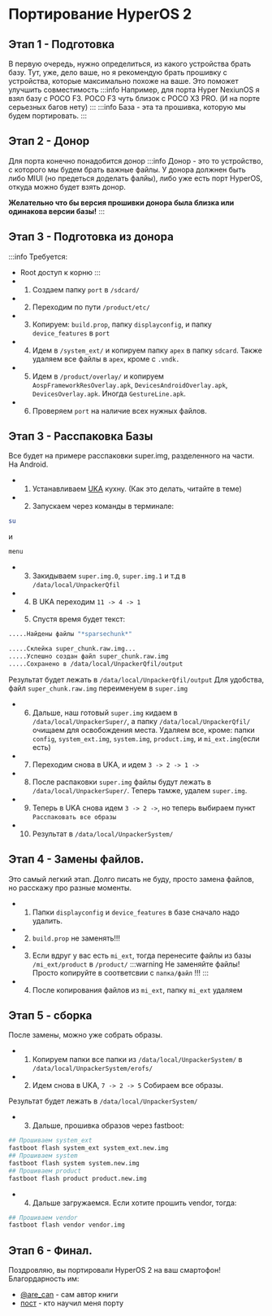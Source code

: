 # Портирование HyperOS 2
## Этап 1 - Подготовка
В первую очередь, нужно определиться, из какого устройства брать базу. Тут, уже, дело ваше, но я рекомендую брать прошивку с устройства, которые максимально похоже на ваше. Это поможет улучшить совместимость
:::info
Например, для порта Hyper NexiunOS я взял базу с POCO F3. POCO F3 чуть близок с POCO X3 PRO. (И на порте серьезных багов нету)
:::
:::info
База - эта та прошивка, которую мы будем портировать.
:::
## Этап 2 - Донор
Для порта конечно понадобится донор
:::info
Донор - это то устройство, с которого мы будем брать важные файлы. У донора должнен быть либо MIUI (но предеться доделать фалйы), либо уже есть порт HyperOS, откуда можно будет взять донор.

**Желательно что бы версия прошивки донора была близка или одинакова версии базы!**
:::

## Этап 3 - Подготовка  из донора
:::info
Требуется:
- Root доступ к корню
:::
- 1. Создаем папку ```port``` в ```/sdcard/```
- 2. Переходим по пути ```/product/etc/```
- 3. Копируем: ```build.prop```, папку ```displayconfig```, и папку ```device_features``` в ```port```
- 4. Идем в ```/system_ext/``` и копируем папку ```apex``` в папку ```sdcard```.
Также удаляем все файлы в ```apex```, кроме с ```.vndk.```
- 5. Идем в ```/product/overlay/``` и копируем ```AospFrameworkResOverlay.apk```, ```DevicesAndroidOverlay.apk```, ```DevicesOverlay.apk```. Иногда ```GestureLine.apk```.
- 6. Проверяем ```port``` на наличие всех нужных файлов.

## Этап 3 - Расспаковка Базы
Все будет на примере расспаковки super.img, разделенного на части. На Android.
- 1. Устанавливаем [UKA](https://4pda.to/forum/index.php?showtopic=900084) кухну. (Как это делать, читайте в теме)
- 2. Запускаем через команды в терминале:
```bash
su
```
и
```bash
menu
```
- 3. Закидываем ```super.img.0```, ```super.img.1``` и т.д в ```/data/local/UnpackerQfil```
- 4. В UKA переходим ```11 -> 4 -> 1```
- 5. Спустя время будет текст:
```bash
.....Найдены файлы "*sparsechunk*"

.....Склейка super_chunk.raw.img...
.....Успешно создан файл super_chunk.raw.img
.....Сохранено в /data/local/UnpackerQfil/output
```
Результат будет лежать в ```/data/local/UnpackerQfil/output```
Для удобства, файл ```super_chunk.raw.img``` переименуем в ```super.img```
- 6. Дальше, наш готовый ```super.img``` кидаем в ```/data/local/UnpackerSuper/```, а папку ```/data/local/UnpackerQfil/``` очищаем для освобождения места.
Удаляем все, кроме: папки ```config```, ```system_ext.img```, ```system.img```, ```product.img```, и ```mi_ext.img```(если есть)
- 7. Переходим снова в UKA, и идем ```3 -> 2 -> 1 ->```
- 8. После распаковки ```super.img``` файлы будут лежать в ```/data/local/UnpackerSuper/```. Теперь тамже, удалем ```super.img```.
- 9. Теперь в UKA снова идем ```3 -> 2 ->```, но теперь выбираем пункт ```Расспаковать все образы```
- 10. Результат в ```/data/local/UnpackerSystem/```


## Этап 4 - Замены файлов.
Это самый легкий этап.
Долго писать не буду, просто замена файлов, но расскажу про разные моменты.
- 1. Папки ```displayconfig``` и ```device_features``` в базе сначало надо удалить.
- 2. ```build.prop``` не заменять!!!
- 3. Если вдруг у вас есть ```mi_ext```, тогда перенесите файлы из базы ```/mi_ext/product``` в ```/product/```
:::warning
Не заменяйте файлы!
Просто копируйте в соответсвии с ```папка/файл``` !!!
:::
- 4. После копирования файлов из ```mi_ext```, папку ```mi_ext``` удаляем

## Этап 5 - сборка
После замены, можно уже собрать образы.
- 1. Копируем папки все папки из ```/data/local/UnpackerSystem/``` в ```/data/local/UnpackerSystem/erofs/```
- 2. Идем снова в UKA, ```7 -> 2 -> 5```
Собираем все образы.

Результат будет лежать в ```/data/local/UnpackerSystem/```
- 3. Дальше, прошивка образов через fastboot:
```bash
## Прошиваем system_ext
fastboot flash system_ext system_ext.new.img
## Прошиваем system
fastboot flash system system.new.img
## Прошиваем product
fastboot flash product product.new.img
```
- 4. Дальше загружаемся.
Если хотите прошить vendor, тогда:
```bash
## Прошиваем vendor
fastboot flash vendor vendor.img
```

## Этап 6 - Финал.
Поздровляю, вы портировали HyperOS 2 на ваш смартофон!
Благордарность им:
- [@are_can]() - сам автор книги
- [пост](https://t.me/port_club/98354)  - кто научил меня порту
